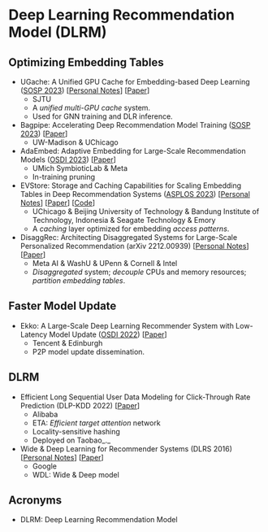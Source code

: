# Deep Learning Recommendation Model (DLRM)

## Optimizing Embedding Tables

* UGache: A Unified GPU Cache for Embedding-based Deep Learning ([SOSP 2023](../../reading-notes/conference/sosp-2023/)) \[[Personal Notes](../../reading-notes/conference/sosp-2023/ugache.md)] \[[Paper](https://dl.acm.org/doi/10.1145/3600006.3613169)]
  * SJTU
  * A _unified multi-GPU cache_ system.
  * Used for GNN training and DLR inference.
* Bagpipe: Accelerating Deep Recommendation Model Training ([SOSP 2023](../../reading-notes/conference/sosp-2023/)) \[[Paper](https://dl.acm.org/doi/abs/10.1145/3600006.3613142)]
  * UW-Madison & UChicago
* AdaEmbed: Adaptive Embedding for Large-Scale Recommendation Models ([OSDI 2023](../../reading-notes/conference/osdi-2023.md)) \[[Paper](https://www.usenix.org/conference/osdi23/presentation/lai)]
  * UMich SymbioticLab & Meta
  * In-training pruning
* EVStore: Storage and Caching Capabilities for Scaling Embedding Tables in Deep Recommendation Systems ([ASPLOS 2023](../../reading-notes/conference/asplos-2023/)) \[[Personal Notes](../../reading-notes/conference/asplos-2023/evstore.md)] \[[Paper](https://dl.acm.org/doi/10.1145/3575693.3575718)] \[[Code](https://github.com/ucare-uchicago/ev-store-dlrm)]
  * UChicago & Beijing University of Technology & Bandung Institute of Technology, Indonesia & Seagate Technology & Emory
  * A _caching_ layer optimized for embedding _access patterns_.
* DisaggRec: Architecting Disaggregated Systems for Large-Scale Personalized Recommendation (arXiv 2212.00939) \[[Personal Notes](broken-reference)] \[[Paper](https://arxiv.org/abs/2212.00939)]
  * Meta AI & WashU & UPenn & Cornell & Intel
  * _Disaggregated_ system; _decouple_ CPUs and memory resources; _partition embedding tables_.

## Faster Model Update

* Ekko: A Large-Scale Deep Learning Recommender System with Low-Latency Model Update ([OSDI 2022](../../reading-notes/conference/osdi-2022/)) \[[Paper](https://www.usenix.org/conference/osdi22/presentation/sima)]
  * Tencent & Edinburgh
  * P2P model update dissemination.

## DLRM

* Efficient Long Sequential User Data Modeling for Click-Through Rate Prediction (DLP-KDD 2022) \[[Paper](https://arxiv.org/abs/2209.12212)]
  * Alibaba
  * ETA: _Efficient target attention_ network
  * Locality-sensitive hashing
  * Deployed on Taobao_._
* Wide & Deep Learning for Recommender Systems (DLRS 2016) \[[Personal Notes](../../reading-notes/miscellaneous/arxiv/2016/wide-and-deep-learning-for-recommender-systems.md)] \[[Paper](https://dl.acm.org/doi/10.1145/2988450.2988454)]
  * Google
  * WDL: Wide & Deep model

## Acronyms

* DLRM: Deep Learning Recommendation Model
